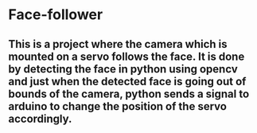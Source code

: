 # Face-follower

## This is a project where the camera which is mounted on a servo follows the face. It is done by detecting the face in python using opencv and just when the detected face is going out of bounds of the camera, python sends a signal to arduino to change the position of the servo accordingly.  
